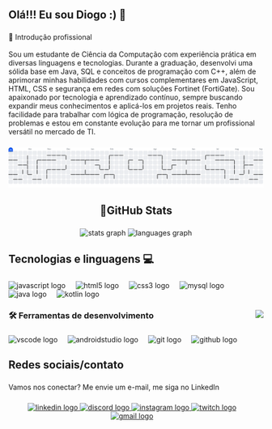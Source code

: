 <h2 align="left">Olá!!! Eu sou Diogo :) 🌙</h2>

###

<p align="left">🎯 Introdução profissional<br><br>Sou um estudante de Ciência da Computação com experiência prática em diversas linguagens e tecnologias. Durante a graduação, desenvolvi uma sólida base em Java, SQL e conceitos de programação com C++, além de aprimorar minhas habilidades com cursos complementares em JavaScript, HTML, CSS e segurança em redes com soluções Fortinet (FortiGate). Sou apaixonado por tecnologia e aprendizado contínuo, sempre buscando expandir meus conhecimentos e aplicá-los em projetos reais. Tenho facilidade para trabalhar com lógica de programação, resolução de problemas e estou em constante evolução para me tornar um profissional versátil no mercado de TI.</p>

###

<picture>
  <source media="(prefers-color-scheme: dark)" srcset="https://raw.githubusercontent.com/DioohReis/DioohReis/output/pacman-contribution-graph-dark.svg">
  <source media="(prefers-color-scheme: light)" srcset="https://raw.githubusercontent.com/DioohReis/DioohReis/output/pacman-contribution-graph.svg">
  <img alt="pacman contribution graph" src="https://raw.githubusercontent.com/DioohReis/DioohReis/output/pacman-contribution-graph.svg">
</picture>

###

<h2 align="center">🌙GitHub Stats</h2>

###

<div align="center">
  <img src="https://github-readme-stats.vercel.app/api?username=DioohReis&hide_title=false&hide_rank=false&show_icons=true&include_all_commits=true&count_private=true&disable_animations=false&theme=dracula&locale=en&hide_border=false&order=1" height="150" alt="stats graph"  />
  <img src="https://github-readme-stats.vercel.app/api/top-langs?username=DioohReis&locale=en&hide_title=false&layout=compact&card_width=320&langs_count=5&theme=dracula&hide_border=false&order=2" height="150" alt="languages graph"  />
</div>

###

<h2 align="left">Tecnologias e linguagens 💻</h2>

###

<div align="left">
  <img src="https://cdn.jsdelivr.net/gh/devicons/devicon/icons/javascript/javascript-original.svg" height="40" alt="javascript logo"  />
  <img width="12" />
  <img src="https://cdn.jsdelivr.net/gh/devicons/devicon/icons/html5/html5-original.svg" height="40" alt="html5 logo"  />
  <img width="12" />
  <img src="https://cdn.jsdelivr.net/gh/devicons/devicon/icons/css3/css3-original.svg" height="40" alt="css3 logo"  />
  <img width="12" />
  <img src="https://cdn.jsdelivr.net/gh/devicons/devicon/icons/mysql/mysql-original.svg" height="40" alt="mysql logo"  />
  <img width="12" />
  <img src="https://cdn.jsdelivr.net/gh/devicons/devicon/icons/java/java-original.svg" height="40" alt="java logo"  />
  <img width="12" />
  <img src="https://cdn.jsdelivr.net/gh/devicons/devicon/icons/kotlin/kotlin-original.svg" height="40" alt="kotlin logo"  />
</div>

###

<img align="right" height="300" src="https://media0.giphy.com/media/v1.Y2lkPTc5MGI3NjExOHJmd2pxZXdjOTkwN3RwYW12Ym02dzI4eDR4dDhwcG9lbW5pOW1xciZlcD12MV9pbnRlcm5hbF9naWZfYnlfaWQmY3Q9Zw/bGgsc5mWoryfgKBx1u/giphy.gif"  />

###

<h3 align="left">🛠️ Ferramentas de desenvolvimento</h3>

###

<div align="left">
  <img src="https://skillicons.dev/icons?i=vscode" height="40" alt="vscode logo"  />
  <img width="12" />
  <img src="https://cdn.jsdelivr.net/gh/devicons/devicon/icons/androidstudio/androidstudio-original.svg" height="40" alt="androidstudio logo"  />
  <img width="12" />
  <img src="https://cdn.jsdelivr.net/gh/devicons/devicon/icons/git/git-original.svg" height="40" alt="git logo"  />
  <img width="12" />
  <img src="https://cdn.jsdelivr.net/gh/devicons/devicon/icons/github/github-original.svg" height="40" alt="github logo"  />
</div>

###

<h2 align="left">Redes sociais/contato</h2>

###

<p align="left">Vamos nos conectar? Me envie um e-mail, me siga no LinkedIn</p>

###

<div align="center">
  <a href="https://www.linkedin.com/in/diogo-guilherme-de-assis-reis-95b11624b/?trk=opento_sprofile_details" target="_blank">
    <img src="https://img.shields.io/static/v1?message=LinkedIn&logo=linkedin&label=&color=0077B5&logoColor=white&labelColor=&style=for-the-badge" height="24" alt="linkedin logo"  />
  </a>
  <a href="https://discord.gg/G3rxCj56" target="_blank">
    <img src="https://img.shields.io/static/v1?message=Discord&logo=discord&label=&color=7289DA&logoColor=white&labelColor=&style=for-the-badge" height="24" alt="discord logo"  />
  </a>
  <a href="https://www.instagram.com/diooh_shadows/" target="_blank">
    <img src="https://img.shields.io/static/v1?message=Instagram&logo=instagram&label=&color=E4405F&logoColor=white&labelColor=&style=for-the-badge" height="24" alt="instagram logo"  />
  </a>
  <a href="https://www.twitch.tv/dioohshadowss" target="_blank">
    <img src="https://img.shields.io/static/v1?message=Twitch&logo=twitch&label=&color=9146FF&logoColor=white&labelColor=&style=for-the-badge" height="24" alt="twitch logo"  />
  </a>
  <a href="diogo.gareis@gmail.com" target="_blank">
    <img src="https://img.shields.io/static/v1?message=Gmail&logo=gmail&label=&color=D14836&logoColor=white&labelColor=&style=for-the-badge" height="24" alt="gmail logo"  />
  </a>
</div>

###
